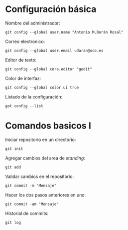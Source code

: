
# Configuración básica
  
   Nombre del administrador:

`git config --global user.name "Antonio M.Durán Rosal"`
  
   Correo electronico:
  
  `git config --global user.email udaran@uco.es`
  
   Editor de texto:
  
  `git config --global core.editor "gedit"`
  
   Color de interfaz:
  
  `git config --global color.ui true`
  
   Listado de la configuración:
    
   `got config --list`
  
 # Comandos basicos I
 
   Iniciar repositorio en un directorio:
  
  `git init`
  
  Agregar cambios del area de *standing*:
  
  `git add`
  
  Validar cambios en el repositorio:
  
  `git commit -m "Mensaje"`
  
  Hacer los dos pasos anteriores en uno:
  
  `git commit -am "Mensaje"`
  
  Historial de commits:
  
  `git log`
  
  
  
  
  
  
